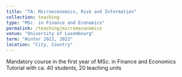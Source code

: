 ```yaml
---
title: "TA: Microeconomics, Risk and Information"
collection: teaching
type: "MSc. in Finance and Economics"
permalink: /teaching/microeeconomics
venue: "University of Luxembourg"
term: "Winter 2022, 2023"
location: "City, Country"
---
```


Mandatory course in the first year of MSc. in Finance and Economics
Tutorial with ca. 40 students, 20 teaching units
